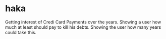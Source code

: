 # haka
Getting interest of Credi Card Payments over the years. Showing a user how much at least should pay to kill his debts. Showing the user how many years could take this.
